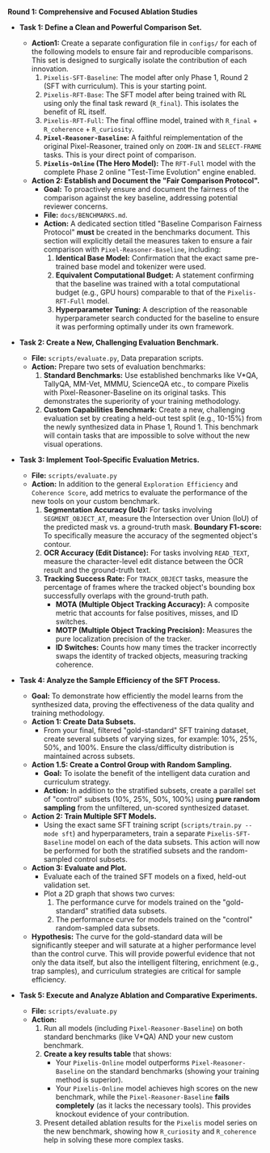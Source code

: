 **Round 1: Comprehensive and Focused Ablation Studies**

*   **Task 1: Define a Clean and Powerful Comparison Set.**
    *   **Action1:** Create a separate configuration file in `configs/` for each of the following models to ensure fair and reproducible comparisons. This set is designed to surgically isolate the contribution of each innovation.
        1.  `Pixelis-SFT-Baseline`: The model after only Phase 1, Round 2 (SFT with curriculum). This is your starting point.
        2.  `Pixelis-RFT-Base`: The SFT model after being trained with RL using only the final task reward (`R_final`). This isolates the benefit of RL itself.
        3.  `Pixelis-RFT-Full`: The final offline model, trained with `R_final` + `R_coherence` + `R_curiosity`.
        4.  **`Pixel-Reasoner-Baseline`:** A faithful reimplementation of the original Pixel-Reasoner, trained only on `ZOOM-IN` and `SELECT-FRAME` tasks. This is your direct point of comparison.
        5.  **`Pixelis-Online` (The Hero Model):** The `RFT-Full` model with the complete Phase 2 online "Test-Time Evolution" engine enabled.
    *   **Action 2: Establish and Document the "Fair Comparison Protocol".**
        *   **Goal:** To proactively ensure and document the fairness of the comparison against the key baseline, addressing potential reviewer concerns.
        *   **File:** `docs/BENCHMARKS.md`.
        *   **Action:** A dedicated section titled "Baseline Comparison Fairness Protocol" **must** be created in the benchmarks document. This section will explicitly detail the measures taken to ensure a fair comparison with `Pixel-Reasoner-Baseline`, including:
            1.  **Identical Base Model:** Confirmation that the exact same pre-trained base model and tokenizer were used.
            2.  **Equivalent Computational Budget:** A statement confirming that the baseline was trained with a total computational budget (e.g., GPU hours) comparable to that of the `Pixelis-RFT-Full` model.
            3.  **Hyperparameter Tuning:** A description of the reasonable hyperparameter search conducted for the baseline to ensure it was performing optimally under its own framework.

*   **Task 2: Create a New, Challenging Evaluation Benchmark.**
    *   **File:** `scripts/evaluate.py`, Data preparation scripts.
    *   **Action:** Prepare two sets of evaluation benchmarks:
        1.  **Standard Benchmarks:** Use established benchmarks like V*QA, TallyQA, MM-Vet, MMMU, ScienceQA etc., to compare Pixelis with Pixel-Reasoner-Baseline on its original tasks. This demonstrates the superiority of your training methodology.
        2.  **Custom Capabilities Benchmark:** Create a new, challenging evaluation set by creating a held-out test split (e.g., 10-15%) from the newly synthesized data in Phase 1, Round 1. This benchmark will contain tasks that are impossible to solve without the new visual operations.
*   **Task 3: Implement Tool-Specific Evaluation Metrics.**
    *   **File:** `scripts/evaluate.py`
    *   **Action:** In addition to the general `Exploration Efficiency` and `Coherence Score`, add metrics to evaluate the performance of the new tools on your custom benchmark.
        1.  **Segmentation Accuracy (IoU):** For tasks involving `SEGMENT_OBJECT_AT`, measure the Intersection over Union (IoU) of the predicted mask vs. a ground-truth mask. **Boundary F1-score:** To specifically measure the accuracy of the segmented object's contour.
        2.  **OCR Accuracy (Edit Distance):** For tasks involving `READ_TEXT`, measure the character-level edit distance between the OCR result and the ground-truth text.
        3.  **Tracking Success Rate:** For `TRACK_OBJECT` tasks, measure the percentage of frames where the tracked object's bounding box successfully overlaps with the ground-truth path.
            *   **MOTA (Multiple Object Tracking Accuracy):** A composite metric that accounts for false positives, misses, and ID switches.
            *   **MOTP (Multiple Object Tracking Precision):** Measures the pure localization precision of the tracker.
            *   **ID Switches:** Counts how many times the tracker incorrectly swaps the identity of tracked objects, measuring tracking coherence.

*   **Task 4: Analyze the Sample Efficiency of the SFT Process.**
    *   **Goal:** To demonstrate how efficiently the model learns from the synthesized data, proving the effectiveness of the data quality and training methodology.
    *   **Action 1: Create Data Subsets.**
        *   From your final, filtered "gold-standard" SFT training dataset, create several subsets of varying sizes, for example: 10%, 25%, 50%, and 100%. Ensure the class/difficulty distribution is maintained across subsets.
    *   **Action 1.5: Create a Control Group with Random Sampling.**
        *   **Goal:** To isolate the benefit of the intelligent data curation and curriculum strategy.
        *   **Action:** In addition to the stratified subsets, create a parallel set of "control" subsets (10%, 25%, 50%, 100%) using **pure random sampling** from the unfiltered, un-scored synthesized dataset.
    *   **Action 2: Train Multiple SFT Models.**
        *   Using the exact same SFT training script (`scripts/train.py --mode sft`) and hyperparameters, train a separate `Pixelis-SFT-Baseline` model on each of the data subsets. This action will now be performed for both the stratified subsets and the random-sampled control subsets.
    *   **Action 3: Evaluate and Plot.**
        *   Evaluate each of the trained SFT models on a fixed, held-out validation set.
        *   Plot a 2D graph that shows two curves:
            1.  The performance curve for models trained on the "gold-standard" stratified data subsets.
            2.  The performance curve for models trained on the "control" random-sampled data subsets.
    *   **Hypothesis:** The curve for the gold-standard data will be significantly steeper and will saturate at a higher performance level than the control curve. This will provide powerful evidence that not only the data itself, but also the intelligent filtering, enrichment (e.g., trap samples), and curriculum strategies are critical for sample efficiency.
*   **Task 5: Execute and Analyze Ablation and Comparative Experiments.**
    *   **File:** `scripts/evaluate.py`
    *   **Action:**
        1.  Run all models (including `Pixel-Reasoner-Baseline`) on both standard benchmarks (like V*QA) AND your new custom benchmark.
        2.  **Create a key results table** that shows:
            *   Your `Pixelis-Online` model outperforms `Pixel-Reasoner-Baseline` on the standard benchmarks (showing your training method is superior).
            *   Your `Pixelis-Online` model achieves high scores on the new benchmark, while the `Pixel-Reasoner-Baseline` **fails completely** (as it lacks the necessary tools). This provides knockout evidence of your contribution.
        3.  Present detailed ablation results for the `Pixelis` model series on the new benchmark, showing how `R_curiosity` and `R_coherence` help in solving these more complex tasks.